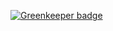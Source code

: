 

[![Greenkeeper badge](https://badges.greenkeeper.io/carpages/gemini-carousel.svg)](https://greenkeeper.io/)